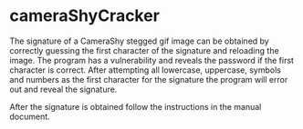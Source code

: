 cameraShyCracker
================
The signature of a CameraShy stegged gif image can be obtained by correctly guessing the first character of the signature and reloading the image.
The program has a vulnerability and reveals the password if the first character is correct. After attempting all lowercase, uppercase, symbols and 
numbers as the first character for the signature the program will error out and reveal the signature.

After the signature is obtained follow the instructions in the manual document.